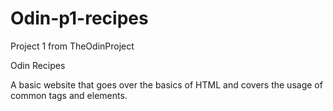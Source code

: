 # Odin-p1-recipes

Project 1 from TheOdinProject

Odin Recipes

A basic website that goes over the basics of HTML and covers the usage of common tags and elements.
